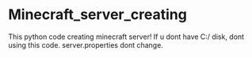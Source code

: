 # Minecraft_server_creating
This python code creating minecraft server!
If u dont have C:/ disk, dont using this code.
server.properties dont change.
